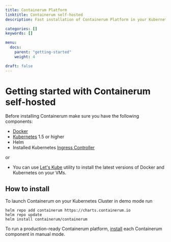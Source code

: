 ```yaml
---
title: Containerum Platform 
linktitle: Containerum self-hosted
description: Fast installation of Containerum Platform in your Kubernetes cluster.

categories: []
keywords: []

menu:
  docs:
    parent: "getting-started"
    weight: 4

draft: false
---
```


# Getting started with Containerum self-hosted
Before installing Containerum make sure you have the following components:

- [Docker](/kubernetes/prerequisites)
- [Kubernetes](/kubernetes/) 1.5 or higher
- Helm
- Installed Kubernetes [Ingress Controller](https://github.com/kubernetes/ingress-nginx)

or

- You can use [Let's Kube](https://github.com/containerum/letskube) utility to install the latest versions of Docker and Kubernetes on your VMs.

## How to install

To launch Containerum on your Kubernetes Cluster in demo mode run

```
helm repo add containerum https://charts.containerum.io
helm repo update
helm install containerum/containerum
```

To run a production-ready Containerum platform, [install](/platform/components) each Containerum component in manual mode.
